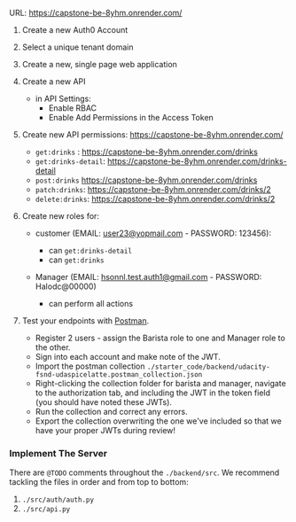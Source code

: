 
URL: https://capstone-be-8yhm.onrender.com/
1. Create a new Auth0 Account
2. Select a unique tenant domain
3. Create a new, single page web application
4. Create a new API
   - in API Settings:
     - Enable RBAC
     - Enable Add Permissions in the Access Token
5. Create new API permissions: https://capstone-be-8yhm.onrender.com/
   - `get:drinks` : https://capstone-be-8yhm.onrender.com/drinks
   - `get:drinks-detail`: https://capstone-be-8yhm.onrender.com/drinks-detail
   - `post:drinks` https://capstone-be-8yhm.onrender.com/drinks
   - `patch:drinks`: https://capstone-be-8yhm.onrender.com/drinks/2
   - `delete:drinks`: https://capstone-be-8yhm.onrender.com/drinks/2
6. Create new roles for:
   - customer (EMAIL: user23@yopmail.com - PASSWORD: 123456):
     - can `get:drinks-detail`
     - can `get:drinks`

   - Manager (EMAIL: hsonnl.test.auth1@gmail.com - PASSWORD: Halodc@00000)
     - can perform all actions

7. Test your endpoints with [Postman](https://getpostman.com).
   - Register 2 users - assign the Barista role to one and Manager role to the other.
   - Sign into each account and make note of the JWT.
   - Import the postman collection `./starter_code/backend/udacity-fsnd-udaspicelatte.postman_collection.json`
   - Right-clicking the collection folder for barista and manager, navigate to the authorization tab, and including the JWT in the token field (you should have noted these JWTs).
   - Run the collection and correct any errors.
   - Export the collection overwriting the one we've included so that we have your proper JWTs during review!

### Implement The Server

There are `@TODO` comments throughout the `./backend/src`. We recommend tackling the files in order and from top to bottom:

1. `./src/auth/auth.py`
2. `./src/api.py`
